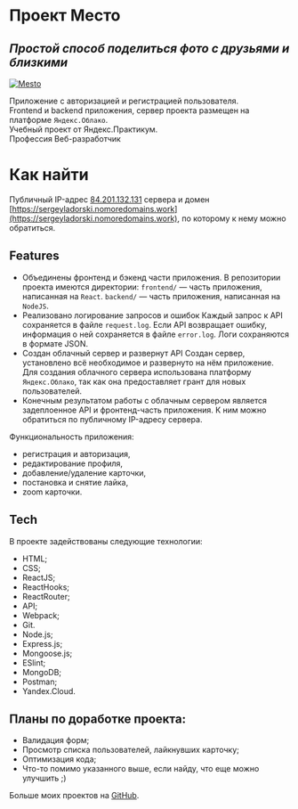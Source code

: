 # Проект Место

## _Простой способ поделиться фото с друзьями и близкими_

[![Mesto](https://github.com/sergeyladorski/react-mesto-auth/blob/main/public/logo512.png)](https://sergeyladorski.github.io/react-mesto-auth/)

Приложение с авторизацией и регистрацией пользователя.  
Frontend и backend приложения, сервер проекта размещен на платформе `Яндекс.Облако`.  
Учебный проект от Яндекс.Практикум.  
Профессия Веб-разработчик

# Как найти
Публичный IP-адрес [84.201.132.131](84.201.132.131) сервера и домен [https://sergeyladorski.nomoredomains.work](https://sergeyladorski.nomoredomains.work), по которому к нему можно обратиться.  


## Features
* Объединены фронтенд и бэкенд части приложения.
В репозитории проекта имеются директории:
`frontend/` — часть приложения, написанная на `React`.
`backend/` — часть приложения, написанная на `NodeJS`.
* Реализовано логирование запросов и ошибок
Каждый запрос к API сохраняется в файле `request.log`. Если API возвращает ошибку, информация о ней сохраняется в файле `error.log`. Логи сохраняются в формате JSON.
* Создан облачный сервер и развернут API
Создан сервер, установлено всё необходимое и развернуто на нём приложение.
Для создания облачного сервера использована платформу `Яндекс.Облако`, так как она предоставляет грант для новых пользователей.
* Конечным результатом работы с облачным сервером является задеплоенное API и фронтенд-часть приложения. К ним можно обратиться по публичному IP-адресу сервера.

Функциональность приложения:
- регистрация и авторизация,
- редактирование профиля,
- добавление/удаление карточки,
- постановка и снятие лайка,
- zoom карточки.

## Tech

В проекте задействованы следующие технологии:

- HTML;
- CSS;
- ReactJS;
- ReactHooks;
- ReactRouter;
- API;
- Webpack;
- Git.
- Node.js;
- Express.js;
- Mongoose.js;
- ESlint;
- MongoDB;
- Postman;
- Yandex.Cloud.

## Планы по доработке проекта:

- Валидация форм;
- Просмотр списка пользователей, лайкнувших карточку;
- Оптимизация кода;
- Что-то помимо указанного выше, если найду, что еще можно улучшить ;)

Больше моих проектов на [GitHub](https://github.com/sergeyladorski).
